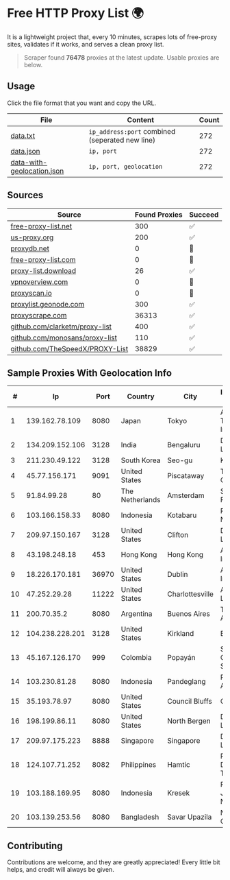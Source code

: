 
# Free HTTP Proxy List 🌍

It is a lightweight project that, every 10 minutes, scrapes lots of free-proxy sites, validates if it works, and serves a clean proxy list.


> Scraper found **76478** proxies at the latest update. Usable proxies are below.

## Usage

Click the file format that you want and copy the URL.


|File|Content|Count|
|----|-------|-----|
|[data.txt](https://raw.githubusercontent.com/themiralay/Proxy-List-World/master/data.txt)|`ip_address:port` combined (seperated new line)|272|
|[data.json](https://raw.githubusercontent.com/themiralay/Proxy-List-World/master/data.json)|`ip, port`|272|
|[data-with-geolocation.json](https://raw.githubusercontent.com/themiralay/Proxy-List-World/master/data-with-geolocation.json)|`ip, port, geolocation`|272|

## Sources

|Source|Found Proxies|Succeed|
|------|-------------|-------|
|[free-proxy-list.net](https://free-proxy-list.net)|300|✅|
|[us-proxy.org](https://www.us-proxy.org)|200|✅|
|[proxydb.net](http://proxydb.net)|0|🚫|
|[free-proxy-list.com](https://free-proxy-list.com/?page=&port=&type%5B%5D=http&type%5B%5D=https&up_time=0&search=Search)|0|🚫|
|[proxy-list.download](https://www.proxy-list.download/HTTP)|26|✅|
|[vpnoverview.com](https://vpnoverview.com/privacy/anonymous-browsing/free-proxy-servers)|0|🚫|
|[proxyscan.io](https://www.proxyscan.io)|0|🚫|
|[proxylist.geonode.com](https://proxylist.geonode.com/api/proxy-list?limit=300&page=1&sort_by=lastChecked&sort_type=desc&protocols=http,https)|300|✅|
|[proxyscrape.com](https://api.proxyscrape.com/v2/?request=displayproxies&protocol=http&timeout=10000&country=all&ssl=all&anonymity=all)|36313|✅|
|[github.com/clarketm/proxy-list](https://raw.githubusercontent.com/clarketm/proxy-list/master/proxy-list-raw.txt)|400|✅|
|[github.com/monosans/proxy-list](https://raw.githubusercontent.com/monosans/proxy-list/main/proxies/http.txt)|110|✅|
|[github.com/TheSpeedX/PROXY-List](https://raw.githubusercontent.com/TheSpeedX/PROXY-List/master/http.txt)|38829|✅|


## Sample Proxies With Geolocation Info

|#|Ip|Port|Country|City|Internet Service Provider|
|-|--|----|-------|----|-------------------------|
|1|139.162.78.109|8080|Japan|Tokyo|Akamai Technologies, Inc.|
|2|134.209.152.106|3128|India|Bengaluru|DigitalOcean, LLC|
|3|211.230.49.122|3128|South Korea|Seo-gu|Korea Telecom|
|4|45.77.156.171|9091|United States|Piscataway|The Constant Company|
|5|91.84.99.28|80|The Netherlands|Amsterdam|Servers Tech Fzco|
|6|103.166.158.33|8080|Indonesia|Kotabaru|PT Timor Lintas Nusantara|
|7|209.97.150.167|3128|United States|Clifton|DigitalOcean, LLC|
|8|43.198.248.18|453|Hong Kong|Hong Kong|Amazon.com, Inc.|
|9|18.226.170.181|36970|United States|Dublin|Amazon.com, Inc.|
|10|47.252.29.28|11222|United States|Charlottesville|Alibaba Cloud LLC|
|11|200.70.35.2|8080|Argentina|Buenos Aires|Telefonica de Argentina|
|12|104.238.228.201|3128|United States|Kirkland|EliteWork LLC|
|13|45.167.126.170|999|Colombia|Popayán|Sepcom Comunicaciones SAS|
|14|103.230.81.28|8080|Indonesia|Pandeglang|PT. Pandeglang Akses Semesta|
|15|35.193.78.97|8080|United States|Council Bluffs|Google LLC|
|16|198.199.86.11|8080|United States|North Bergen|DigitalOcean, LLC|
|17|209.97.175.223|8888|Singapore|Singapore|DigitalOcean, LLC|
|18|124.107.71.252|8082|Philippines|Hamtic|Philippine Long Distance Telephone Co.|
|19|103.188.169.95|8080|Indonesia|Kresek|PT Lintas Jaringan Nusantara|
|20|103.139.253.56|8080|Bangladesh|Savar Upazila|Ntech Communication|



## Contributing

Contributions are welcome, and they are greatly appreciated! Every
little bit helps, and credit will always be given.

